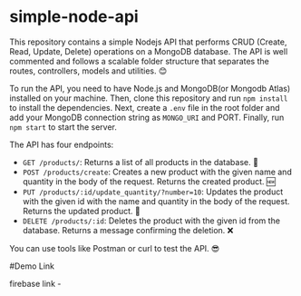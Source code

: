 # simple-node-api

This repository contains a simple Nodejs API that performs CRUD (Create, Read, Update, Delete) operations on a MongoDB database. The API is well commented and follows a scalable folder structure that separates the routes, controllers, models and utilities. 😊

To run the API, you need to have Node.js and MongoDB(or Mongodb Atlas) installed on your machine. Then, clone this repository and run `npm install` to install the dependencies. Next, create a `.env` file in the root folder and add your MongoDB connection string as `MONGO_URI` and PORT. Finally, run `npm start` to start the server.

The API has four endpoints:

- `GET /products/`: Returns a list of all products in the database. 📃
- `POST /products/create`: Creates a new product with the given name and quantity in the body of the request. Returns the created product. 🆕
- `PUT /products/:id/update_quantity/?number=10`: Updates the product with the given id with the name and quantity in the body of the request. Returns the updated      product. 🔄
- `DELETE /products/:id`: Deletes the product with the given id from the database. Returns a message confirming the deletion. ❌

You can use tools like Postman or curl to test the API.  😎

#Demo Link

firebase link - 

